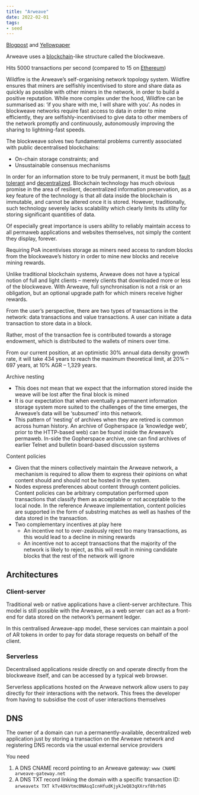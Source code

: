 ```yaml
---
title: "Arweave"
date: 2022-02-01
tags:
- seed
---
```


[Blogpost](https://arweave.medium.com/what-is-arweave-explain-like-im-five-425362144eb5) and [Yellowpaper](https://www.arweave.org/yellow-paper.pdf)

Arweave uses a [blockchain](thoughts/blockchain.md)-like structure called the blockweave.

Hits 5000 transactions per second (compared to 15 on [Ethereum](thoughts/ethereum.md))

Wildfire is the Arweave’s self-organising network topology system. Wildfire ensures that miners are selfishly incentivised to store and share data as quickly as possible with other miners in the network, in order to build a positive reputation. While more complex under the hood, Wildfire can be summarised as: ‘if you share with me, I will share with you’. As nodes in blockweave networks require fast access to data in order to mine efficiently, they are selfishly-incentivised to give data to other members of the network promptly and continuously, autonomously improving the sharing to lightning-fast speeds.

The blockweave solves two fundamental problems currently associated with public decentralised blockchains:
- On-chain storage constraints; and
- Unsustainable consensus mechanisms

In order for an information store to be truly permanent, it must be both [fault tolerant](thoughts/fault%20tolerance.md) and [decentralized](thoughts/decentralization.md). Blockchain technology has much obvious promise in the area of resilient, decentralized information preservation, as a key feature of the technology is that all data inside the blockchain is immutable, and cannot be altered once it is stored. However, traditionally, such technology severely lacks scalability which clearly limits its utility for storing significant quantities of data.

Of especially great importance is users ability to reliably maintain
access to all permaweb applications and websites themselves, not simply the
content they display, forever.

Requiring PoA incentivises storage as miners need access to random blocks from the blockweave’s history in order to mine new blocks and receive mining rewards.

Unlike traditional blockchain systems, Arweave does not have a typical notion of full and light clients – merely clients that downloaded more or less of the blockweave. With Arweave, full synchronisation is not a risk or an obligation, but an optional upgrade path for which miners receive higher rewards.

From the user’s perspective,  there are two types of transactions in the network:  data transactions and value transactions.  A user can initiate a data transaction to store data in a block.

Rather, most of the transaction fee is contributed towards a storage endowment, which is distributed to the wallets of miners over time.

From our current position, at an optimistic 30% annual data density growth rate, it will take 434 years to reach the maximum theoretical limit, at 20% – 697 years, at 10% AGR – 1,329 years.

Archive nesting
- This does not mean that we expect that the information stored inside the weave will be lost after the final block is mined
- It is our expectation that when eventually a permanent information storage system more suited to the challenges of the time emerges, the Arweave’s data will be ‘subsumed’ into this network.
- This pattern of ‘nesting’ of archives when they are retired is common across human history. An archive of Gopherspace (a ‘knowledge web’, prior to the HTTP-based web) can be found inside the Arweave’s permaweb. In-side the Gopherspace archive, one can find archives of earlier Telnet and bulletin board-based discussion systems

Content policies
- Given that the miners collectively maintain the Arweave network, a mechanism is required to allow them to express their opinions on what content should and should not be hosted in the system.
- Nodes express preferences about content through content policies. Content policies  can  be  arbitrary  computation  performed  upon  transactions  that classify them as acceptable or not acceptable to the local node.  In the reference Arweave implementation, content policies are supported in the form of substring matches as well as hashes of the data stored in the transaction.
- Two complementary incentives at play here
	- An incentive not to over-zealously reject too many transactions, as this would lead to a decline in mining rewards
	- An incentive not to accept transactions that the majority of the network is likely to reject, as this will result in mining candidate blocks that the rest of the network will ignore

## Architectures
### Client-server
Traditional web or native applications have a client-server architecture. This model is still possible with the Arweave, as a web server can act as a front-end for data stored on the network’s permanent ledger.

In this centralised Arweave-app model, these services can maintain a pool of AR tokens in order to pay for data storage requests on behalf of the client.

### Serverless
Decentralised applications reside directly on and operate directly from the blockweave itself, and can be accessed by a typical web browser. 

Serverless applications hosted on the Arweave network allow users to pay directly  for  their  interactions  with  the  network.   This  frees  the  developer from having to subsidise the cost of user interactions themselves

## DNS
The owner of a domain can run a permanently-available, decentralized web application just by storing a transaction on the Arweave network and registering DNS records via the usual external service providers

You need
1. A DNS CNAME record pointing to an Arweave gateway: `www CNAME arweave-gateway.net`
2. A DNS TXT record linking the domain with a specific transaction ID: `arweavetx TXT kTv4OkVtmc0NAsqIcnHfudKjykJeQ83qXXrxf8hrh0S`